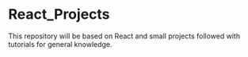 # React_Projects
This repository will be based on React and small projects followed with tutorials for general knowledge.
